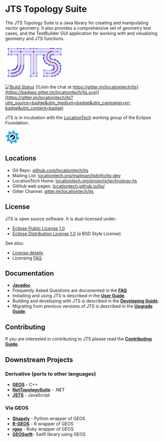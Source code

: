 JTS Topology Suite
==================

The JTS Topology Suite is a Java library for creating and manipulating vector geometry.  It also provides a comprehensive set of geometry test cases, and the TestBuilder GUI application for working with and visualizing geometry and JTS functions.

![JTS logo](jts_logo.png)

[![Build Status](https://api.travis-ci.org/locationtech/jts.svg)](http://travis-ci.org/locationtech/jts) [![Join the chat at https://gitter.im/locationtech/jts](https://badges.gitter.im/locationtech/jts.svg)](https://gitter.im/locationtech/jts?utm_source=badge&utm_medium=badge&utm_campaign=pr-badge&utm_content=badge)


JTS is in incubation with the [LocationTech](http://www.locationtech.org) working group of the Eclipse Foundation.

![LocationTech](locationtech_mark.png) 

## Locations

* Git Repo: [github.com/locationtech/jts](https://github.com/locationtech/jts)
* Mailing List: [locationtech.org/mailman/listinfo/jts-dev](https://locationtech.org/mailman/listinfo/jts-dev)
* LocationTech Home: [locationtech.org/projects/technology.jts](https://locationtech.org/projects/technology.jts)
* GitHub web pages: [locationtech.github.io/jts/](https://locationtech.github.io/jts/)
* Gitter Channel: [gitter.im/locationtech/jts](https://gitter.im/locationtech/jts)

## License

JTS is open source software.  It is dual-licensed under:

* [Eclipse Public License 1.0](https://www.eclipse.org/legal/epl-v10.html)
* [Eclipse Distribution License 1.0](http://www.eclipse.org/org/documents/edl-v10.php) (a BSD Style License)

See also:

* [License details](LICENSES.md)
* Licensing [FAQ](FAQ-LICENSING.md)

## Documentation

* [**Javadoc**](https://locationtech.github.io/jts/javadoc)
* Frequently Asked Questions are documented in the [**FAQ**](https://locationtech.github.io/jts/jts-faq.html)
* Installing and using JTS is described in the [**User Guide**](USING.md).
* Building and developing with JTS is described in the [**Developing Guide**](DEVELOPING.md).
* Migrating from previous versions of JTS is described in the [**Upgrade Guide**](MIGRATION.md).

## Contributing

If you are interested in contributing to JTS please read the [**Contributing Guide**](CONTRIBUTING.md).

## Downstream Projects

### Derivative (ports to other languages)
* [**GEOS**](https://trac.osgeo.org/geos) - C++
* [**NetTopologySuite**](https://github.com/NetTopologySuite/NetTopologySuite) - .NET
* [**JSTS**](https://github.com/bjornharrtell/jsts) - JavaScript

### Via GEOS
* [**Shapely**](https://github.com/Toblerity/Shapely) - Python wrapper of GEOS
* [**R-GEOS**](https://cran.r-project.org/web/packages/rgeos/index.html) - R wrapper of GEOS
* [**rgeo**](https://github.com/rgeo/rgeo) - Ruby wrapper of GEOS
* [**GEOSwift**](https://github.com/GEOSwift/GEOSwift)- Swift library using GEOS



